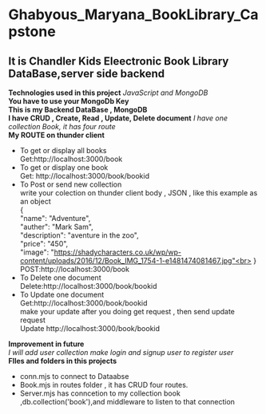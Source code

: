 # Ghabyous_Maryana_BookLibrary_Capstone<br>
## It is Chandler Kids Eleectronic Book Library DataBase,server side backend<br>
__Technologies used in this project__
*JavaScript and MongoDB*<br> 
__You have to use your MongoDb Key__<br>
__This is my Backend DataBase , MongoDB__<br>
__I have CRUD , Create, Read , Update, Delete document__
*I have one collection Book, it has four route*
<br>__My ROUTE on thunder client__<br>
* To get or display all books<br>
 Get:http://localhost:3000/book<br>
* To get or display one book<br>
Get: http://localhost:3000/book/bookid
* To Post or send new collection<br>
write your colection on thunder client body , JSON , like this example as an object<br>
{<br>
   "name": "Adventure",<br>
  "auther": "Mark Sam",<br>
  "description": "aventure in the zoo",<br>
  "price": "450",<br>
  "image": "https://shadycharacters.co.uk/wp/wp-content/uploads/2016/12/Book_IMG_1754-1-e1481474081467.jpg"<br>
}<br>
POST:http://localhost:3000/book<br>
* To Delete one document<br>
Delete:http://localhost:3000/book/bookid
* To Update one document<br>
Get:http://localhost:3000/book/bookid<br>
make your update after you doing get request , then send update request<br>
Update http://localhost:3000/book/bookid<br>

__Improvement in future__<br>
*I will add user collection make login and signup user to register user*<br>
__FIles and folders in this projects__
* conn.mjs to connect to Dataabse<br>
* Book.mjs in routes folder , it has CRUD four routes.<br>
* Server.mjs has conncetion to my collection book ,db.collection('book'),and middleware to listen to that connection<br>